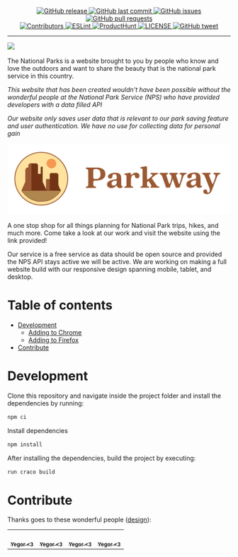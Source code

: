 <p align="center">
  <a href="https://github.com/nsfw-filter/nsfw-filter/releases/" target="_blank">
    <img alt="GitHub release" src="https://img.shields.io/github/v/release/navendu-pottekkat/nsfw-filter?include_prereleases&style=flat-square">
  </a>

  <a href="https://github.com/navendu-pottekkat/nsfw-filter/commits/master" target="_blank">
    <img src="https://img.shields.io/github/last-commit/navendu-pottekkat/nsfw-filter?style=flat-square" alt="GitHub last commit">
  </a>

  <a href="https://github.com/navendu-pottekkat/nsfw-filter/issues" target="_blank">
    <img src="https://img.shields.io/github/issues/navendu-pottekkat/nsfw-filter?style=flat-square&color=red" alt="GitHub issues">
  </a>

  <a href="https://github.com/navendu-pottekkat/nsfw-filter/pulls" target="_blank">
    <img src="https://img.shields.io/github/issues-pr/navendu-pottekkat/nsfw-filter?style=flat-square&color=blue" alt="GitHub pull requests">
  </a>

  </br>

  <a href="https://github.com/nsfw-filter/nsfw-filter#contribute" target="_blank">
    <img alt="Contributors" src="https://img.shields.io/badge/all_contributors-10-orange.svg?style=flat-square">
  </a>

  <a href="https://standardjs.com" target="_blank">
    <img alt="ESLint" src="https://img.shields.io/badge/code_style-standard-brightgreen.svg?style=flat-square">
  </a>

  <a href="https://www.producthunt.com/posts/nsfw-filter?utm_source=badge-featured&utm_medium=badge&utm_souce=badge-nsfw-filter" target="_blank">
    <img alt="ProductHunt" src="https://img.shields.io/badge/ProductHunt-210-green.svg?style=flat-square">
  <a/>

  <a href="https://github.com/nsfw-filter/nsfw-filter/blob/master/LICENSE" target="_blank">
    <img alt="LICENSE" src="https://img.shields.io/github/license/navendu-pottekkat/nsfw-filter?style=flat-square&color=yellow">
  <a/>

  <a href="https://ctt.ac/4e4Jt" target="_blank">
    <img src="https://img.shields.io/twitter/url?style=flat-square&logo=twitter&url=https://ctt.ac/4e4Jt" alt="GitHub tweet">
  </a>
</p>
<hr>

![](./images/ParkwayScreenGrab.png)

The National Parks is a website brought to you by people who know and love the outdoors and want to share the beauty that is the national park service in this country.

_This website that has been created wouldn't have been possible without the wonderful people at the National Park Service (NPS) who have provided developers with a data filled API_

_Our website only saves user data that is relevant to our park saving feature and user authentication. We have no use for collecting data for personal gain_

<p align="center">
  <img alt='logo name' src='./src/components/HomePage/images/ParkwayLogo.svg'>
</p>

<!-- maybe add a gif of the responsive nature or image of mobile tablet and desktop frames -->

A one stop shop for all things planning for National Park trips, hikes, and much more. Come take a look at our work and visit the website using the link provided!

Our service is a free service as data should be open source and provided the NPS API stays active we will be active. We are working on making a full website build with our responsive design spanning mobile, tablet, and desktop.
</br>

# Table of contents

- [Development](#development)
  - [Adding to Chrome](#adding-to-chrome)
  - [Adding to Firefox](#adding-to-firefox)
- [Contribute](#contribute)

# Development

Clone this repository and navigate inside the project folder and install the dependencies by running:

```sh
npm ci
```

Install dependencies

```sh
npm install
```

After installing the dependencies, build the project by executing:

```sh
run craco build
```

# Contribute

Thanks goes to these wonderful people ([design](https://allcontributors.org/docs/en/emoji-key)):

<!-- ALL-CONTRIBUTORS-LIST:START - Do not remove or modify this section -->
<!-- prettier-ignore-start -->
<!-- markdownlint-disable -->
<table>
  <tr>
    <td align="center"><a href="https://github.com/SnehMehta23"><img src="https://github.com/SnehMehta23.png" width="100px;" alt=""/><br /><sub><b>Yegor <3</b></sub></a><br /><a href="https://github.com/Kobakat/NationalParkWebApp/commits?author=SnehMehta23"></a></td>
    <td align="center"><a href="https://github.com/tyler-morales"><img src="https://github.com/tyler-morales.png" width="100px;" alt=""/><br /><sub><b>Yegor <3</b></sub></a><br /><a href="https://github.com/Kobakat/NationalParkWebApp/commits?author=tyler-morales"></a></td>
    <td align="center"><a href="https://github.com/Kobakat"><img src="https://github.com/Kobakat.png" width="100px;" alt=""/><br /><sub><b>Yegor <3</b></sub></a><br /><a href="https://github.com/Kobakat/NationalParkWebApp/commits?author=Kobakat"></a></td>
    <td align="center"><a href="https://github.com/Raphsant"><img src="https://github.com/Raphsant.png" width="100px;" alt=""/><br /><sub><b>Yegor <3</b></sub></a><br /><a href="https://github.com/Kobakat/NationalParkWebApp/commits?author=Raphsant"></a></td>
  </tr>
</table>

<!-- markdownlint-restore -->
<!-- prettier-ignore-end -->

<!-- ALL-CONTRIBUTORS-LIST:END -->
